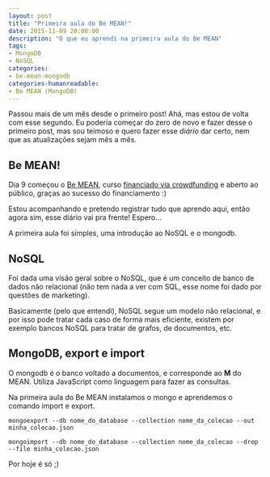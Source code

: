 ```yaml
---
layout: post
title: "Primeira aula do Be MEAN!"
date: 2015-11-09 20:00:00
description: "O que eu aprendi na primeira aula do Be MEAN"
tags:
- MongoDB
- NoSQL
categories:
- be-mean-mongodb
categories-humanreadable:
- Be MEAN (MongoDB)
---
```


Passou mais de um mês desde o primeiro post! Ahá, mas estou de volta com esse segundo. Eu poderia começar do zero de novo e fazer desse o primeiro post, mas sou teimoso e quero fazer esse *diário* dar certo, nem que as atualizações sejam mês a mês.

## Be MEAN!
Dia 9 começou o [Be MEAN](https://github.com/Webschool-io/be-mean-instagram), curso [financiado via crowdfunding](http://dagora.net/be-mean/) e aberto ao público, graças ao sucesso do financiamento :)

Estou acompanhando e pretendo registrar tudo que aprendo aqui, então agora sim, esse diário vai pra frente! Espero...

A primeira aula foi simples, uma introdução ao NoSQL e o mongodb.

## NoSQL
Foi dada uma visão geral sobre o NoSQL, que é um conceito de banco de dados não relacional (não tem nada a ver com SQL, esse nome foi dado por questões de marketing).

Basicamente (pelo que entendi), NoSQL segue um modelo não relacional, e por isso pode tratar cada caso de forma mais eficiente, existem por exemplo bancos NoSQL para tratar de grafos, de documentos, etc.

## MongoDB, export e import
O mongodb é o banco voltado a documentos, e corresponde ao **M** do MEAN. Utiliza JavaScript como linguagem para fazer as consultas.

Na primeira aula do Be MEAN instalamos o mongo e aprendemos o comando import e export.

~~~
mongoexport --db nome_do_database --collection nome_da_colecao --out minha_colecao.json
~~~
~~~
mongoimport --db nome_do_database --collection nome_da_colecao --drop --file minha_colecao.json
~~~

Por hoje é só ;)
